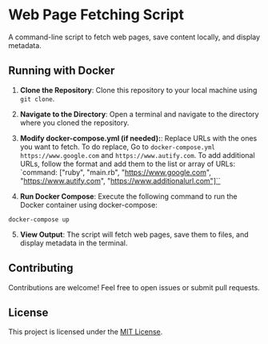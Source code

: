# Web Page Fetching Script

A command-line script to fetch web pages, save content locally, and display metadata.

## Running with Docker

1. **Clone the Repository**: Clone this repository to your local machine using `git clone`.

2. **Navigate to the Directory**: Open a terminal and navigate to the directory where you cloned the repository.

3. **Modify docker-compose.yml (if needed):**:  Replace URLs with the ones you want to fetch. To do replace, 
   Go to `docker-compose.yml` `https://www.google.com` and `https://www.autify.com`. To add additional URLs, follow the format and add them to the list or array of URLs:
   `command: ["ruby", "main.rb", "https://www.google.com", "https://www.autify.com", "https://www.additionalurl.com"]``

4. **Run Docker Compose**: Execute the following command to run the Docker container using docker-compose:
```
docker-compose up
```
5. **View Output**: The script will fetch web pages, save them to files, and display metadata in the terminal.

## Contributing

Contributions are welcome! Feel free to open issues or submit pull requests.

## License

This project is licensed under the [MIT License](LICENSE).

